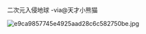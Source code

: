



二次元入侵地球 -via@天才小熊猫

![e9ca9857745e4925aad28c6c582750be.jpg](https://wxlzmt.github.io/cdn1/ext/qw/groups/40027/e9ca9857745e4925aad28c6c582750be.jpg)



















